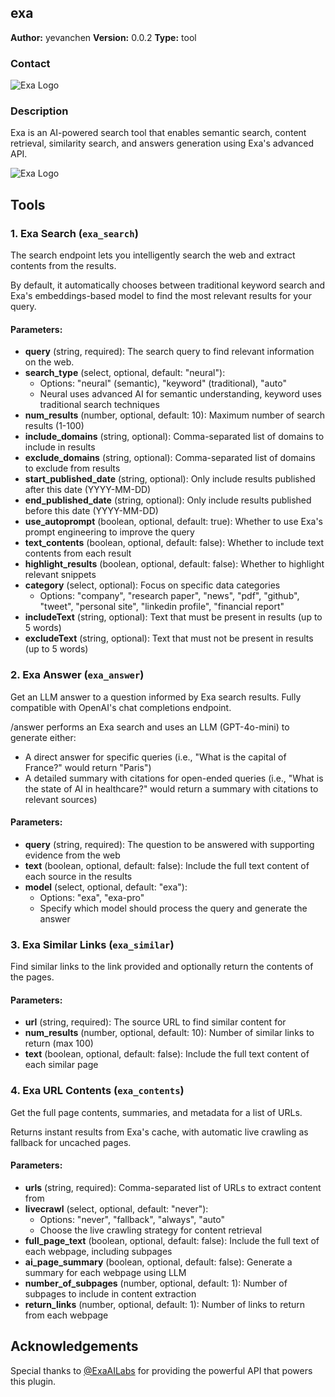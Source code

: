 ## exa

**Author:** yevanchen
**Version:** 0.0.2
**Type:** tool


### Contact
![Exa Logo](./_assets/image%20copy.png)


### Description

Exa is an AI-powered search tool that enables semantic search, content retrieval, similarity search, and answers generation using Exa's advanced API.

![Exa Logo](./_assets/image.png)

## Tools

### 1. Exa Search (`exa_search`)

The search endpoint lets you intelligently search the web and extract contents from the results.

By default, it automatically chooses between traditional keyword search and Exa's embeddings-based model to find the most relevant results for your query.

#### Parameters:

- **query** (string, required): The search query to find relevant information on the web.
- **search_type** (select, optional, default: "neural"): 
  - Options: "neural" (semantic), "keyword" (traditional), "auto"
  - Neural uses advanced AI for semantic understanding, keyword uses traditional search techniques
- **num_results** (number, optional, default: 10): Maximum number of search results (1-100)
- **include_domains** (string, optional): Comma-separated list of domains to include in results
- **exclude_domains** (string, optional): Comma-separated list of domains to exclude from results
- **start_published_date** (string, optional): Only include results published after this date (YYYY-MM-DD)
- **end_published_date** (string, optional): Only include results published before this date (YYYY-MM-DD)
- **use_autoprompt** (boolean, optional, default: true): Whether to use Exa's prompt engineering to improve the query
- **text_contents** (boolean, optional, default: false): Whether to include text contents from each result
- **highlight_results** (boolean, optional, default: false): Whether to highlight relevant snippets
- **category** (select, optional): Focus on specific data categories
  - Options: "company", "research paper", "news", "pdf", "github", "tweet", "personal site", "linkedin profile", "financial report"
- **includeText** (string, optional): Text that must be present in results (up to 5 words)
- **excludeText** (string, optional): Text that must not be present in results (up to 5 words)

### 2. Exa Answer (`exa_answer`)

Get an LLM answer to a question informed by Exa search results. Fully compatible with OpenAI's chat completions endpoint.

/answer performs an Exa search and uses an LLM (GPT-4o-mini) to generate either:
- A direct answer for specific queries (i.e., "What is the capital of France?" would return "Paris")
- A detailed summary with citations for open-ended queries (i.e., "What is the state of AI in healthcare?" would return a summary with citations to relevant sources)

#### Parameters:

- **query** (string, required): The question to be answered with supporting evidence from the web
- **text** (boolean, optional, default: false): Include the full text content of each source in the results
- **model** (select, optional, default: "exa"):
  - Options: "exa", "exa-pro"
  - Specify which model should process the query and generate the answer

### 3. Exa Similar Links (`exa_similar`)

Find similar links to the link provided and optionally return the contents of the pages.

#### Parameters:

- **url** (string, required): The source URL to find similar content for
- **num_results** (number, optional, default: 10): Number of similar links to return (max 100)
- **text** (boolean, optional, default: false): Include the full text content of each similar page

### 4. Exa URL Contents (`exa_contents`)

Get the full page contents, summaries, and metadata for a list of URLs.

Returns instant results from Exa's cache, with automatic live crawling as fallback for uncached pages.

#### Parameters:

- **urls** (string, required): Comma-separated list of URLs to extract content from
- **livecrawl** (select, optional, default: "never"):
  - Options: "never", "fallback", "always", "auto"
  - Choose the live crawling strategy for content retrieval
- **full_page_text** (boolean, optional, default: false): Include the full text of each webpage, including subpages
- **ai_page_summary** (boolean, optional, default: false): Generate a summary for each webpage using LLM
- **number_of_subpages** (number, optional, default: 1): Number of subpages to include in content extraction
- **return_links** (number, optional, default: 1): Number of links to return from each webpage

## Acknowledgements



Special thanks to [@ExaAILabs](https://x.com/ExaAILabs) for providing the powerful API that powers this plugin.



